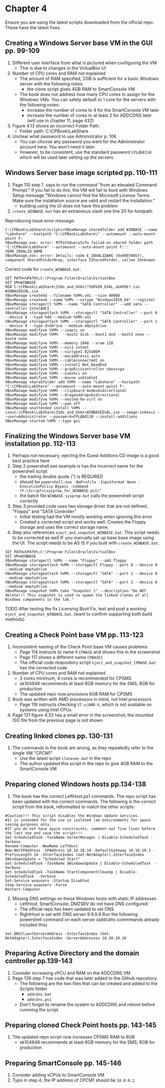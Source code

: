 # Chapter 4
Ensure you are using the latest scripts downloaded from the official repo. These have the latest fixes.

## Creating a Windows Server base VM in the GUI pp. 99-109
1. Different user interface from what is pictured when configuring the VM
    - This is due to changes in the VirtualBox UI
2. Number of CPU cores and RAM not explained
    - The amount of RAM specified, 2GB is sufficient for a basic Windows server with the following notes:
      - the clone script gives 4GB RAM to SmartConsole VM
    - The book does not address how many CPU cores to assign for the Windows VMs. You can safely default to 1 core for the servers with the following notes:
      - increase the number of cores to 4 for the SmartConsole VM later
      - increase the number of cores to at least 2 for ADDCDNS later (will use in chapter 11, page 432)
3. Figure 4.13 shows an incorrect Folder Path.
    - Folder path: C:\CPBook\LabShare
5. Unclear what password to use Administrator p. 106
    - You can choose any password you want for the Administrator account here. You won't need it later.
    - However, to be consistent, use the standard password `CPL@b8110` which will be used later setting  up the servers
## Windows Server base image scripted pp. 110-111
1. Page 110 step 1. says to run the command "from an elevated Command Prompt." If you fail to do this, the VM will fail to boot with Windows Setup message "Windows cannot find the Microsoft License Terms. Make sure the installation source are valid and restart the installation."
    - building using the UI does not have this problem
2. `create_WINBASE.bat` has an extraneous slash one line 20 for hostpath

Reproducing issue error message:
```
C:\CPBook\LabShare\Scripts>VBoxManage sharedfolder add WINBASE --name "Labshare" --hostpath "C:\CPBook\LabShare\" --automount --auto-mount-point F:
VBoxManage.exe: error: RTPathQueryInfo failed on shared folder path 'C:\CPBook\LabShare" --automount --auto-mount-point F:': VERR_INVALID_NAME
VBoxManage.exe: error: Details: code E_INVALIDARG (0x80070057), component SharedFolderWrap, interface ISharedFolder, callee IUnknown
```
Correct code for `create_WINBASE.bat`:
```
SET PATH=%PATH%;C:\Program Files\Oracle\VirtualBox
SET VM=WINBASE
REN C:\CPBook\LabShare\ISOs_and_OVAs\*SERVER_EVAL_x64FRE*.iso WINBASEEVAL.iso
VBoxManage createhd --filename %VM%.vdi --size 40960
VBoxManage createvm --name %VM% --ostype "Windows2019_64" --register
VBoxManage storagectl %VM% --name "SATA Controller" --add sata --controller IntelAHCI
VBoxManage storageattach %VM% --storagectl "SATA Controller" --port 0 --device 0 --type hdd --medium %VM%.vdi
VBoxManage storageattach %VM% --storagectl "SATA Controller" --port 1 --device 0 --type dvddrive --medium emptydrive
VBoxManage modifyvm %VM% --ioapic on
VBoxManage modifyvm %VM%  --boot2 disk --boot1 dvd --boot3 none --boot4 none
VBoxManage modifyvm %VM% --memory 2048 --vram 128
VBoxManage modifyvm %VM% --nic1 intnet
VBoxManage modifyvm %VM% --nictype1 82540EM
VBoxManage modifyvm %VM% --macaddress1 auto
VBoxManage modifyvm %VM% --cableconnected1 on
VBoxManage modifyvm %VM% --intnet1 Net_DeadEnd
VBoxManage modifyvm %VM% --graphicscontroller vboxsvga
VBoxManage modifyvm %VM% --usbxhci on
VBoxManage modifyvm %VM% --mouse usbtablet
VBoxManage sharedfolder add %VM% --name "Labshare" --hostpath "C:\CPBook\LabShare" --automount --auto-mount-point F:
VBoxManage modifyvm %VM% --clipboard-mode=bidirectional
VBoxManage modifyvm %VM% --draganddrop=bidirectional
VBoxManage modifyvm %VM% --nested-hw-virt on
VBoxManage modifyvm %VM% --pae off
VBoxManage unattended install %VM% --iso=C:\CPBook\LabShare\ISOs_and_OVAs\WINBASEEVAL.iso --image-index=2 --user=Administrator --password=CPL@b8110 --install-additions
VBoxManage startvm %VM% --type gui
```
## Finalizing the Windows Server base VM installation pp. 112-113
1. Perhaps not necessary, ejecting the Guest Additons CD image is a good best practice here
2. Step 2 powershell.exe example is has the incorrect name for the powershell script
    - the trailing double quote (") is REQUIRED
    - should be `powershell.exe -NoProfile -InputFormat None -ExecutionPolicy Bypass -Command (F:\Scripts\sysprep_for_WINBASE.ps1)"`
    - the batch file `WINBASE_sysprep.bat` calls the powershell script correctly
4. Step 3 provided code uses two storage driver that are not defined, "Floppy" and "SATA Controller"
    - Initial testing had the VM mostly working when ignoring this error
    - Created a corrected script and works well. Creates the Floppy storage and uses the correct storage name.
5. Step also references `eject_and_snapshot_WINBASE.bat`. This script needs to be corrected as well IF you manually set up base base image using the UI. The script needs to be AS IS if you built with `create_WINBASE.bat`.
```
SET PATH=%PATH%;C:\Program Files\Oracle\VirtualBox
SET VM=WINBASE
VBoxManage storagectl %VM% --name "Floppy" --add floppy
VBoxManage storageattach %VM% --storagectl Floppy --port 0 --device 0 --medium emptydrive
VBoxManage storageattach %VM% --storagectl "SATA" --port 1 --device 0 --medium emptydrive
VBoxManage storageattach %VM% --storagectl "SATA" --port 2 --device 0 --medium emptydrive
VBoxManage snapshot %VM% take "Snapshot 1" --description "Do NOT delete!!! This snapshot is used to spawn the linked clones of all Windows components in the lab."
```

TODO After testing the fix Licensing Boot Fix, test and post a working `eject_and_snapshot_WINBASE.bat`. (want to confirm supporting both build methods)

## Creating a Check Point base VM pp. 113-123
1. Inconsistent naming of the Check Point base VM causes problems
    - Page 114 instructs to name it `CPBASE` and shows this in the screenshot
    - Page 117 shows a different name `CPBASE1`
    - The official code respository script  `eject_and_snapshot_CPBASE.bat` has the corrected code
2. Number of CPU cores and RAM not explained
     - 2 cores minimum, 4 cores is recommended for CPSMS
     - sk104848 recommends at least 6GB memory for the SMS; 8GB for production
     - The updated repo now provisions 6GB RAM for CPSMS
3. Book was written with AMD processors in mind, not Intel processors
    - Page 118 instructs checking `VT-x/AMD-V`, which is not available on systems using Intel CPUs
4. Page 121 figure 4.33 has a small error in the screenshot; the mounted ISO file from the previous page is not shown
## Creating linked clones pp. 130-131
1. The commands in the book are wrong, as they repeatedly refer to the single VM "CPCM1"
    - Use the latest script `clonevms.bat` in the repo
    - The author updated this script in the repo to give 4GB RAM to the SmartConsole VM
## Preparing cloned Windows hosts pp.134-138
1. The book has the correct LeftHost.ps1 commands. The repo script has been updated with the correct commands.
The following is the correct script from the book, reformatted to match the other scripts:
```
#Caution!!! This script disables the Windows Update Services.
#It is intended for the use in isolated lab environments for space saving purposes only.
#If you do not have space constraints, comment-out five lines before the last one and save the script!!! 
Get-ScheduledTask -TaskName ServerManager | Disable-ScheduledTask -Verbose
Rename-Computer -NewName LeftHost
New-NetIPAddress -IPAddress 10.10.10.10 -DefaultGateway 10.10.10.1 -PrefixLength 24 -InterfaceIndex (Get-NetAdapter).InterfaceIndex
$WindowsUpdate = "Scheduled Start"
Get-ScheduledTask -TaskName $WindowsUpdate | Disable-ScheduledTask  -Verbose
Get-ScheduledTask -TaskName StartComponentCleanUp | Disable-ScheduledTask  -Verbose
Set-Service wuauserv -Startup Disabled
Stop-Service wuauserv -Force
Restart-Computer
```
2. Missing DNS settings on these Windows hosts with static IP addresses
    - LeftHost, SmartConsole, DMZSRV do not have DNS configured
    - The official repo has been updated to set DNS
    - RightHost is set with DNS server 9.9.9.9
Run the following powershell command on each server (addcdns commmands already included this)
```
Set-DNSClientServerAddress -InterfaceIndex (Get-NetAdapter).InterfaceIndex -ServerAddresses 10.20.20.10
```
## Preparing Active Directory and the domain controller pp.139-143
1. Consider increasing vPCU and RAM on the ADDCDNS VM
2. Page 139 step 7 has code that was later added to the Github repository.
    - The following are the two files that can be created and added to the Scripts folder
        - `addcdns.bat`
        - `addcdns.ps1`
    - Don't forget to rename the system to ADDCDNS and reboot before runnning the script
## Preparing cloned Check Point hosts pp. 143-145
1. The updated repo script now increases CPSMS RAM to 6GB
    - sk104848 recommends at least 6GB memory for the SMS; 8GB for production
## Preparing SmartConsole pp. 145-146
1. Consider adding vCPUs to SmartConsole VM
1. Typo in step 4; the IP address of CPCM1 should be `10.0.0.2`

